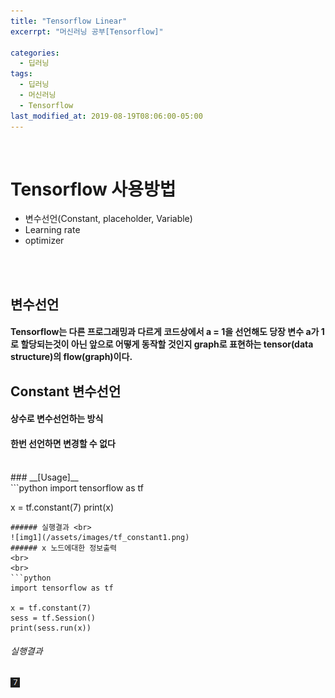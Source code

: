 ```yaml
---
title: "Tensorflow Linear"
excerrpt: "머신러닝 공부[Tensorflow]"

categories:
  - 딥러닝
tags:
  - 딥러닝
  - 머신러닝
  - Tensorflow
last_modified_at: 2019-08-19T08:06:00-05:00
---
```

<br>

# Tensorflow 사용방법
- 변수선언(Constant, placeholder, Variable)
- Learning rate
- optimizer
<br>
<br>

## **변수선언** <br>
#### Tensorflow는 다른 프로그래밍과 다르게 코드상에서 a = 1을 선언해도 당장 변수 a가 1로 할당되는것이 아닌 앞으로 어떻게 동작할 것인지 graph로 표현하는 tensor(data structure)의 flow(graph)이다.<br>

## __Constant 변수선언__
#### 상수로 변수선언하는 방식
#### 한번 선언하면 변경할 수 없다
<br>
### __[Usage]__ <br>
```python
import tensorflow as tf

x = tf.constant(7)
print(x)
```
###### 실행결과 <br>
![img1](/assets/images/tf_constant1.png)
###### x 노드에대한 정보출력
<br>
<br>
```python
import tensorflow as tf

x = tf.constant(7)
sess = tf.Session()
print(sess.run(x))
```
###### 실행결과 <br>
![img1](/assets/images/tf_constant2.png)

